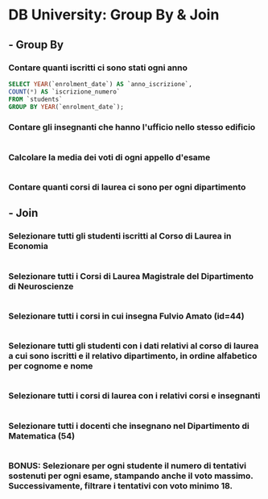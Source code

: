 # DB University: Group By & Join


## - Group By

### Contare quanti iscritti ci sono stati ogni anno

```sql
SELECT YEAR(`enrolment_date`) AS `anno_iscrizione`, 
COUNT(*) AS `iscrizione_numero`
FROM `students`
GROUP BY YEAR(`enrolment_date`);
```

### Contare gli insegnanti che hanno l'ufficio nello stesso edificio

```
```

### Calcolare la media dei voti di ogni appello d'esame

```
```

### Contare quanti corsi di laurea ci sono per ogni dipartimento


## - Join

### Selezionare tutti gli studenti iscritti al Corso di Laurea in Economia

```
```

### Selezionare tutti i Corsi di Laurea Magistrale del Dipartimento di Neuroscienze

```
```

### Selezionare tutti i corsi in cui insegna Fulvio Amato (id=44)

```
```

### Selezionare tutti gli studenti con i dati relativi al corso di laurea a cui sono iscritti e il relativo dipartimento, in ordine alfabetico per cognome e nome

```
```

### Selezionare tutti i corsi di laurea con i relativi corsi e insegnanti

```
```

### Selezionare tutti i docenti che insegnano nel Dipartimento di Matematica (54)

```
```

### BONUS: Selezionare per ogni studente il numero di tentativi sostenuti per ogni esame, stampando anche il voto massimo. Successivamente, filtrare i tentativi con voto minimo 18.

```
```